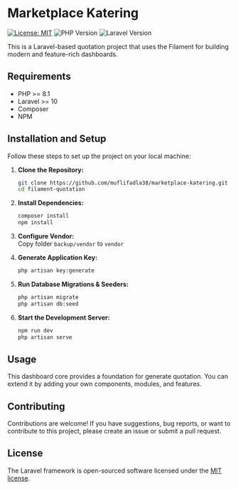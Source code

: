 # Marketplace Katering

[![License: MIT](https://img.shields.io/badge/License-MIT-yellow.svg)](https://opensource.org/licenses/MIT)
![PHP Version](https://img.shields.io/badge/PHP-8.3-blue)
![Laravel Version](https://img.shields.io/badge/Laravel-10-orange)

This is a Laravel-based quotation project that uses the Filament for building modern and feature-rich dashboards.


## Requirements

- PHP >= 8.1
- Laravel >= 10
- Composer
- NPM


## Installation and Setup

Follow these steps to set up the project on your local machine:

1. **Clone the Repository:**
   ```bash
   git clone https://github.com/muflifadla38/marketplace-katering.git
   cd filament-quotation

2. **Install Dependencies:**
   ```bash
   composer install
   npm install

3. **Configure Vendor:** <br/>
   Copy folder ```backup/vendor``` to ```vendor```

4. **Generate Application Key:**
   ```bash
   php artisan key:generate

5. **Run Database Migrations & Seeders:**
   ```bash
   php artisan migrate
   php artisan db:seed

6. **Start the Development Server:**
   ```bash
   npm run dev
   php artisan serve


## Usage
This dashboard core provides a foundation for generate quotation. You can extend it by adding your own components, modules, and features.


## Contributing
Contributions are welcome! If you have suggestions, bug reports, or want to contribute to this project, please create an issue or submit a pull request.

## License

The Laravel framework is open-sourced software licensed under the [MIT license](https://opensource.org/licenses/MIT).
